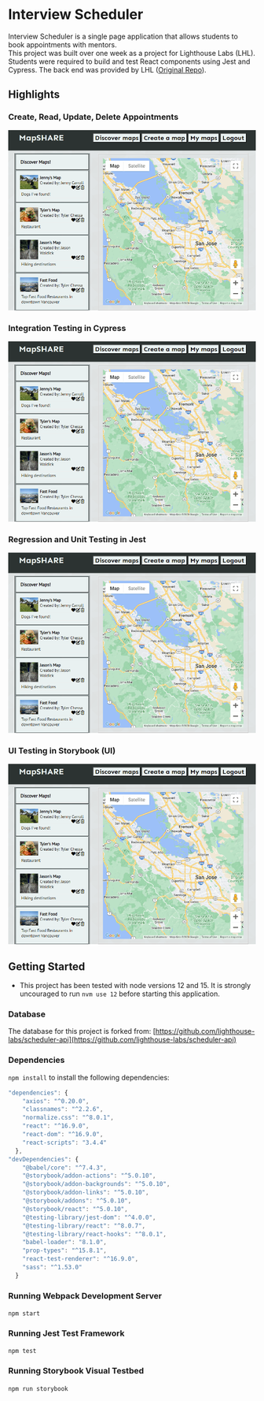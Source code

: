 # Interview Scheduler

Interview Scheduler is a single page application that allows students to book appointments with mentors.\
This project was built over one week as a project for Lighthouse Labs (LHL). Students were required to build and test React components using Jest and Cypress. The back end was provided by LHL ([Original Repo](https://github.com/lighthouse-labs/scheduler/)).

## Highlights

### Create, Read, Update, Delete Appointments

<img src=https://github.com/Jason-Wall/lhl-midterm/blob/master/documents/01_view_maps.gif/>

### Integration Testing in Cypress

<img src=https://github.com/Jason-Wall/lhl-midterm/blob/master/documents/01_view_maps.gif/>

### Regression and Unit Testing in Jest

<img src=https://github.com/Jason-Wall/lhl-midterm/blob/master/documents/01_view_maps.gif/>

### UI Testing in Storybook (UI)

<img src=https://github.com/Jason-Wall/lhl-midterm/blob/master/documents/01_view_maps.gif/>

## Getting Started

- This project has been tested with node versions 12 and 15. It is strongly uncouraged to run
  `nvm use 12` before starting this application.

### Database

The database for this project is forked from:
[https://github.com/lighthouse-labs/scheduler-api](https://github.com/lighthouse-labs/scheduler-api)

### Dependencies

`npm install` to install the following dependencies:

```js
"dependencies": {
    "axios": "^0.20.0",
    "classnames": "^2.2.6",
    "normalize.css": "^8.0.1",
    "react": "^16.9.0",
    "react-dom": "^16.9.0",
    "react-scripts": "3.4.4"
  },
"devDependencies": {
    "@babel/core": "^7.4.3",
    "@storybook/addon-actions": "^5.0.10",
    "@storybook/addon-backgrounds": "^5.0.10",
    "@storybook/addon-links": "^5.0.10",
    "@storybook/addons": "^5.0.10",
    "@storybook/react": "^5.0.10",
    "@testing-library/jest-dom": "^4.0.0",
    "@testing-library/react": "^8.0.7",
    "@testing-library/react-hooks": "^8.0.1",
    "babel-loader": "8.1.0",
    "prop-types": "^15.8.1",
    "react-test-renderer": "^16.9.0",
    "sass": "^1.53.0"
  }
```

### Running Webpack Development Server

`npm start`

### Running Jest Test Framework

`npm test`

### Running Storybook Visual Testbed

`npm run storybook`
